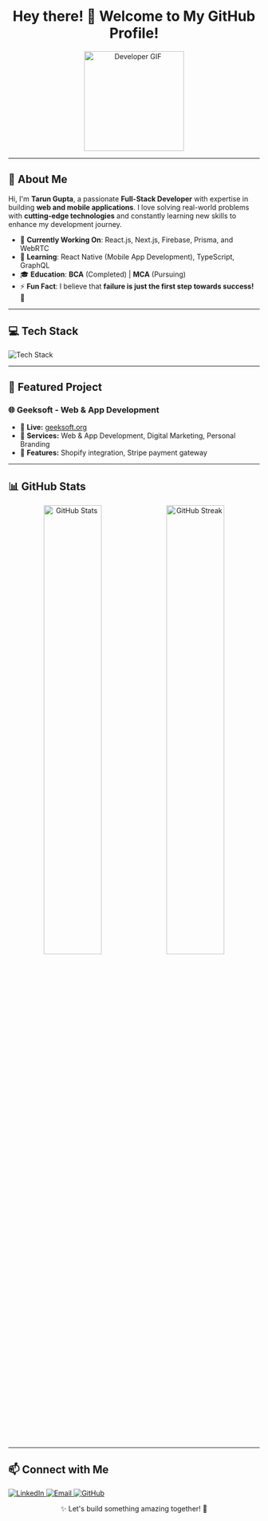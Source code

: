 <h1 align="center">Hey there! 👋 Welcome to My GitHub Profile!</h1>

<p align="center">
  <img src="https://media.giphy.com/media/QTfX9Ejfra3ZmNxh6B/giphy.gif" width="200px" alt="Developer GIF" />
</p>

---

## 🚀 About Me  
Hi, I'm **Tarun Gupta**, a passionate **Full-Stack Developer** with expertise in building **web and mobile applications**. I love solving real-world problems with **cutting-edge technologies** and constantly learning new skills to enhance my development journey.  

- 🔭 **Currently Working On**: React.js, Next.js, Firebase, Prisma, and WebRTC  
- 🌱 **Learning**: React Native (Mobile App Development), TypeScript, GraphQL  
- 🎓 **Education**: **BCA** (Completed) | **MCA** (Pursuing)  
- ⚡ **Fun Fact**: I believe that **failure is just the first step towards success!** 🚀  

---

## 💻 Tech Stack  
<p align="left">
  <img src="https://skillicons.dev/icons?i=js,ts,react,nextjs,nodejs,express,firebase,prisma,mongodb,postgres,graphql,python,java,git,github,cloud" alt="Tech Stack" />
</p>

---

## 📌 Featured Project  
### 🌐 **Geeksoft** - Web & App Development  
- 🔗 **Live:** [geeksoft.org](https://geeksoft.org)  
- 💼 **Services:** Web & App Development, Digital Marketing, Personal Branding  
- 🛒 **Features:** Shopify integration, Stripe payment gateway  

---

## 📊 GitHub Stats  
<p align="center">
  <img src="https://github-readme-stats.vercel.app/api?username=TarunGupta2602&show_icons=true&theme=radical" width="48%" alt="GitHub Stats" />
  <img src="https://github-readme-streak-stats.herokuapp.com/?user=TarunGupta2602&theme=radical" width="48%" alt="GitHub Streak" />
</p>

---

## 📫 Connect with Me  
<p align="left">
  <a href="https://www.linkedin.com/in/tarun2606/" target="_blank">
    <img src="https://img.shields.io/badge/LinkedIn-blue?style=for-the-badge&logo=linkedin&logoColor=white" alt="LinkedIn" />
  </a>
  <a href="mailto:tarun.gupta2606@gmail.com" target="_blank">
    <img src="https://img.shields.io/badge/Email-red?style=for-the-badge&logo=gmail&logoColor=white" alt="Email" />
  </a>
  <a href="https://github.com/TarunGupta2602" target="_blank">
    <img src="https://img.shields.io/badge/GitHub-black?style=for-the-badge&logo=github&logoColor=white" alt="GitHub" />
  </a>
</p>

<p align="center">✨ Let's build something amazing together! 🚀</p>
